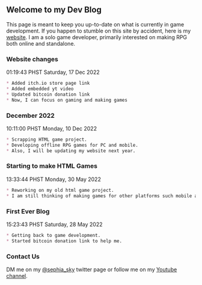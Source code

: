 ## Welcome to my Dev Blog

This page is meant to keep you up-to-date on what is currently in game development. If you happen to stumble on this site by accident, here is my [website](http://www.sephiasky.com/). I am a solo game developer, primarily interested on making RPG both online and standalone.

### Website changes

01:19:43 PHST Saturday, 17 Dec 2022

```markdown
* Added itch.io store page link
* Added embedded yt video 
* Updated bitcoin donation link  
* Now, I can focus on gaming and making games
```


### December 2022

10:11:00 PHST Monday, 10 Dec 2022

```markdown
* Scrapping HTML game project. 
* Developing offline RPG games for PC and mobile. 
* Also, I will be updating my website next year.
```

### Starting to make HTML Games

13:33:44 PHST Monday, 30 May 2022

```markdown
* Reworking on my old html game project. 
* I am still thinking of making games for other platforms such mobile and PC.
```


### First Ever Blog

15:23:43 PHST Saturday, 28 May 2022

```markdown
* Getting back to game development. 
* Started bitcoin donation link to help me. 
```

### Contact Us

DM me on my [@sephia_sky](https://twitter.com/sephia_sky) twitter page or follow me on my [Youtube channel](https://www.youtube.com/c/SephiaSkiesChannel/).
